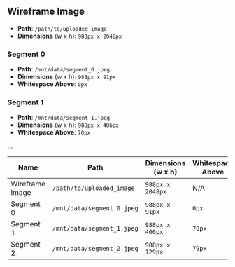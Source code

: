 ## Wireframe Image
- **Path**: `/path/to/uploaded_image`
- **Dimensions** (w x h): `988px x 2048px`

### Segment 0
- **Path**: `/mnt/data/segment_0.jpeg`
- **Dimensions** (w x h): `988px x 91px`
- **Whitespace Above**: `0px`

### Segment 1
- **Path**: `/mnt/data/segment_1.jpeg`
- **Dimensions** (w x h): `988px x 406px`
- **Whitespace Above**: `70px`

...

| Name | Path | Dimensions (w x h) | Whitespace Above |
| --- | --- | --- | --- |
| Wireframe Image | `/path/to/uploaded_image` | `988px x 2048px` | N/A |
| Segment 0 | `/mnt/data/segment_0.jpeg` | `988px x 91px` | `0px` |
| Segment 1 | `/mnt/data/segment_1.jpeg` | `988px x 406px` | `70px` |
| Segment 2 | `/mnt/data/segment_2.jpeg` | `988px x 129px` | `79px` |